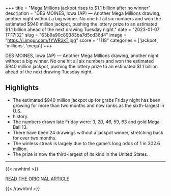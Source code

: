 +++
title = "Mega Millions jackpot rises to $1.1 billion after no winner"
description = "DES MOINES, Iowa (AP) — Another Mega Millions drawing, another night without a big winner. No one hit all six numbers and won the estimated $940 million jackpot, pushing the lottery prize to an estimated $1.1 billion ahead of the next drawing Tuesday night."
date = "2023-01-07 17:17:32"
slug = "63b9a90c89383ba7d5cd36d4"
image = "https://i.imgur.com/fYWR3kT.jpg"
score = "1118"
categories = ['jackpot', 'millions', 'mega']
+++

DES MOINES, Iowa (AP) — Another Mega Millions drawing, another night without a big winner. No one hit all six numbers and won the estimated $940 million jackpot, pushing the lottery prize to an estimated $1.1 billion ahead of the next drawing Tuesday night.

## Highlights

- The estimated $940 million jackpot up for grabs Friday night has been growing for more than two months and now ranks as the sixth-largest in U.S.
- history.
- The numbers drawn late Friday were: 3, 20, 46, 59, 63 and gold Mega Ball 13.
- There have been 24 drawings without a jackpot winner, stretching back for over two months.
- The winless streak is largely due to the game’s long odds of 1 in 302.6 million.
- The prize is now the third-largest of its kind in the United States.

---

{{< rawhtml >}}
  <p class="article-category">
    <a target="_blank" href="https://apnews.com/article/lotteries-business-91724709aa5fb0805e1bcf7157aad738">READ THE ORIGINAL ARTICLE</a>
  </p>
{{< /rawhtml >}}
